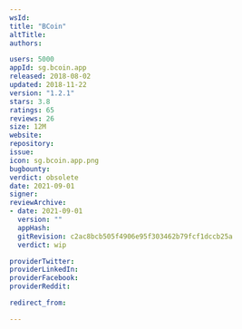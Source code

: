 ```yaml
---
wsId: 
title: "BCoin"
altTitle: 
authors:

users: 5000
appId: sg.bcoin.app
released: 2018-08-02
updated: 2018-11-22
version: "1.2.1"
stars: 3.8
ratings: 65
reviews: 26
size: 12M
website: 
repository: 
issue: 
icon: sg.bcoin.app.png
bugbounty: 
verdict: obsolete
date: 2021-09-01
signer: 
reviewArchive:
- date: 2021-09-01
  version: ""
  appHash: 
  gitRevision: c2ac8bcb505f4906e95f303462b79fcf1dccb25a
  verdict: wip

providerTwitter: 
providerLinkedIn: 
providerFacebook: 
providerReddit: 

redirect_from:

---
```




